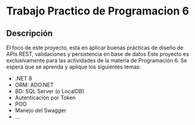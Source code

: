 # **Trabajo Practico de Programacion 6**

## **Descripción**

El foco de este proyecto, está en aplicar buenas prácticas de diseño de APIs REST, validaciones y persistencia en base de datos
Este proyecto es exclusivamente para las actividades de la materia de Programación 6. Se espera que se aprenda y aplique los siguientes temas:

- .NET 8
- ORM: ADO.NET
- BD: SQL Server (o LocalDB)
- Autenticación por Token
- POO
- Manejo del Swagger
- ...
